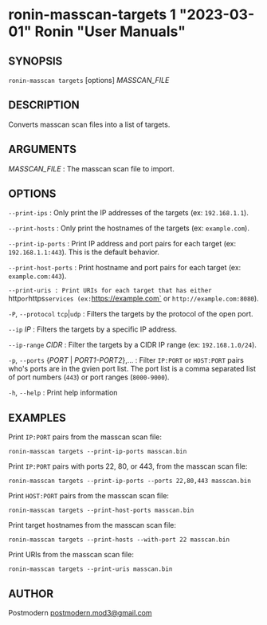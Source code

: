 # ronin-masscan-targets 1 "2023-03-01" Ronin "User Manuals"

## SYNOPSIS

`ronin-masscan targets` [options] *MASSCAN_FILE*

## DESCRIPTION

Converts  masscan scan files into a list of targets.

## ARGUMENTS

*MASSCAN_FILE*
: The masscan scan file to import.

## OPTIONS

`--print-ips`
: Only print the IP addresses of the targets (ex: `192.168.1.1`).

`--print-hosts`
: Only print the hostnames of the targets (ex: `example.com`).

`--print-ip-ports`
: Print IP address and port pairs for each target (ex: `192.168.1.1:443`).
  This is the default behavior.

`--print-host-ports`
: Print hostname and port pairs for each target (ex: `example.com:443`).

`--print-uris
: Print URIs for each target that has either `http` or `https` services
  (ex: `https://example.com` or `http://example.com:8080`).

`-P`, `--protocol` `tcp`|`udp`
: Filters the targets by the protocol of the open port.

`--ip` *IP*
: Filters the targets by a specific IP address.

`--ip-range` *CIDR*
: Filter the targets by a CIDR IP range (ex: `192.168.1.0/24`).

`-p`, `--ports` {*PORT* | *PORT1-PORT2*},...
: Filter `IP:PORT` or `HOST:PORT` pairs who's ports are in the gvien port list.
  The port list is a comma separated list of port numbers (`443`) or port
  ranges (`8000-9000`).

`-h`, `--help`
: Print help information

## EXAMPLES

Print `IP:PORT` pairs from the masscan scan file:

    ronin-masscan targets --print-ip-ports masscan.bin

Print `IP:PORT` pairs with ports 22, 80, or 443, from the masscan scan file:

    ronin-masscan targets --print-ip-ports --ports 22,80,443 masscan.bin

Print `HOST:PORT` pairs from the masscan scan file:

    ronin-masscan targets --print-host-ports masscan.bin

Print target hostnames from the masscan scan file:

    ronin-masscan targets --print-hosts --with-port 22 masscan.bin

Print URIs from the masscan scan file:

    ronin-masscan targets --print-uris masscan.bin

## AUTHOR

Postmodern <postmodern.mod3@gmail.com>

